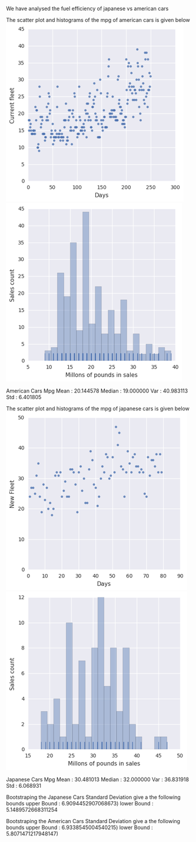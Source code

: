 We have analysed the fuel efficiency of japanese vs american cars

The scatter plot and histograms of the mpg of american cars is given below
![logo](./scaterplotCurrent_fleet.png?raw=true)
![logo](./histogramCurrent_fleet.png?raw=true)

American Cars Mpg
Mean   : 20.144578
Median : 19.000000
Var    : 40.983113
Std    : 6.401805

The scatter plot and histograms of the mpg of japanese cars is given below
![logo](./scaterplotNew_Fleet.png?raw=true)
![logo](./histogramNew_Fleet.png?raw=true)

Japanese Cars Mpg
Mean   : 30.481013
Median : 32.000000
Var    : 36.831918
Std    : 6.068931

Bootstraping the Japanese Cars Standard Deviation give a the following bounds
upper Bound   : 6.9094452907068673)
lower Bound   : 5.1489572668311254

Bootstraping the American Cars Standard Deviation give a the following bounds
upper Bound   : 6.9338545004540215)
lower Bound   : 5.8071471217948147)

